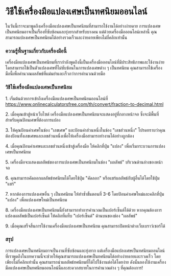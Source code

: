 วิธีใช้เครื่องมือแปลงเศษเป็นทศนิยมออนไลน์
=========================================

ในวันนี้เราจะมาพูดถึงเครื่องมือแปลงเศษเป็นทศนิยมที่สามารถใช้งานได้อย่างง่ายดาย การแปลงเศษเป็นทศนิยมอาจเป็นเรื่องที่ซับซ้อนและยุ่งยากสำหรับบางคน แต่ด้วยเครื่องมือออนไลน์เหล่านี้ คุณสามารถแปลงเศษเป็นทศนิยมได้อย่างรวดเร็วและง่ายดายเพียงไม่กี่คลิกเท่านั้น

### ความรู้พื้นฐานเกี่ยวกับเครื่องมือนี้

เครื่องมือแปลงเศษเป็นทศนิยมที่เรากำลังพูดถึงนี้เป็นเครื่องมือออนไลน์ที่มีประสิทธิภาพและใช้งานง่าย โดยสามารถใช้เป็นตัวแปลงเศษที่ไม่ซับซ้อนในการแปลงเศษต่าง ๆ เป็นทศนิยม คุณสามารถใช้เครื่องมือนี้เพื่อคำนวณผลลัพธ์ที่แม่นยำและเร็วกว่าการคำนวณด้วยมือ

### วิธีใช้เครื่องมือแปลงเศษเป็นทศนิยม

1\. เริ่มต้นด้วยการเข้าถึงเครื่องมือแปลงเศษเป็นทศนิยมออนไลน์ที่ <https://www.onlinecalculatorsfree.com/th/convert/fraction-to-decimal.html>

2\. เมื่อคุณเข้าสู่หน้าเว็บไซต์ เครื่องมือแปลงเศษเป็นทศนิยมจะแสดงอยู่ที่กลางหน้าจอ ซึ่งจะมีพื้นที่สำหรับคุณป้อนเศษที่ต้องการแปลง

3\. ให้คุณป้อนค่าเศษในช่อง "เลขเศษ" และป้อนค่าส่วนหนึ่งในช่อง "เลขส่วนหนึ่ง" โปรดทราบว่าคุณต้องป้อนทั้งเลขเศษและเลขส่วนหนึ่งเพื่อให้เครื่องมือสามารถทำงานได้อย่างถูกต้อง

4\. เมื่อคุณป้อนค่าเศษและเลขส่วนหนึ่งเข้าสู่เครื่องมือ ให้คลิกที่ปุ่ม "แปลง" เพื่อเริ่มกระบวนการแปลงเศษเป็นทศนิยม

5\. เครื่องมือจะแสดงผลลัพธ์ของการแปลงเศษเป็นทศนิยมในช่อง "ผลลัพธ์" บริเวณด้านล่างของหน้าจอ

6\. คุณสามารถคัดลอกผลลัพธ์ทศนิยมได้โดยใช้ปุ่ม "คัดลอก" หรือแชร์ผลลัพธ์กับผู้อื่นได้โดยใช้ปุ่ม "แชร์"

7\. หากต้องการแปลงเศษอื่น ๆ เป็นทศนิยม ให้ทำซ้ำขั้นตอนที่ 3-6 โดยป้อนค่าเศษใหม่และคลิกที่ปุ่ม "แปลง" เพื่อแปลงเศษใหม่เป็นทศนิยม

8\. เครื่องมือแปลงเศษเป็นทศนิยมนี้ยังสามารถทำการคำนวณเป็นเปอร์เซ็นต์ได้ด้วย หากคุณต้องการแปลงผลลัพธ์เป็นเปอร์เซ็นต์ ให้คลิกที่แท็บ "เปอร์เซ็นต์" ด้านบนของช่อง "ผลลัพธ์"

9\. เมื่อคุณเสร็จสิ้นการใช้งานเครื่องมือแปลงเศษเป็นทศนิยม คุณสามารถปิดหน้าต่างเว็บเบราว์เซอร์ได้

### สรุป

การแปลงเศษเป็นทศนิยมอาจเป็นงานที่ซับซ้อนและยุ่งยาก แต่เครื่องมือแปลงเศษเป็นทศนิยมออนไลน์ที่เราพูดถึงในบทความนี้จะช่วยให้คุณสามารถแปลงเศษเป็นทศนิยมได้อย่างง่ายดายและรวดเร็ว โดยเพียงไม่กี่คลิกเท่านั้น คุณสามารถนำผลลัพธ์ทศนิยมที่ได้ไปใช้งานต่อได้โดยง่าย ดังนั้นลองใช้งานเครื่องมือแปลงเศษเป็นทศนิยมออนไลน์นี้และสะดวกสบายในการคำนวณต่าง ๆ ที่คุณต้องการ!